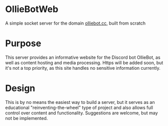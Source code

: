 # OllieBotWeb
A simple socket server for the domain <a href="https://olliebot.cc">olliebot.cc</a>, built from scratch

# Purpose
This server provides an informative website for the Discord bot OllieBot, as well as content hosting and media processing. Https will be added soon, but it's not a top priority, as this site handles no sensitive information currently.

# Design
This is by no means the easiest way to build a server, but it serves as an educational "reinventing-the-wheel" type of project and also allows full control over content and functionality.
Suggestions are welcome, but may not be implemented.
